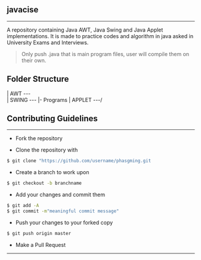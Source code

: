 ## javacise
---
A repository containing Java AWT, Java Swing and Java Applet implementations. It is made to practice codes and algorithm in java asked in University Exams and Interviews.

> Only push .java that is main program files, user will compile them on their own.

## Folder Structure

| AWT    ---\
| SWING  --- |- Programs
| APPLET ---/

## Contributing Guidelines
---

-  Fork the repository  

-  Clone the repository with 

```sh
$ git clone "https://github.com/username/phasgming.git
```
- Create a branch to work upon
 ```sh
$ git checkout -b branchname
 ```
- Add your changes and commit them 
 ```sh
$ git add -A
$ git commit -m"meaningful commit message"
 ```
- Push your changes to your forked copy
 ```sh
$ git push origin master
 ```
- Make a Pull Request

---

